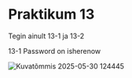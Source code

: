 # Praktikum 13

Tegin ainult 13-1 ja 13-2


13-1 Password on isherenow

![Kuvatõmmis 2025-05-30 124445](https://github.com/user-attachments/assets/c3d9ebd5-fe68-4845-a096-85cbba00bf6a)
